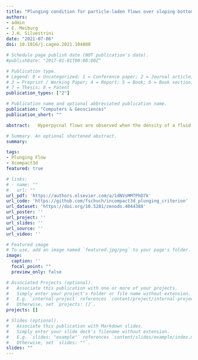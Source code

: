 ```yaml
---
title: "Plunging condition for particle-laden flows over sloping bottoms: three-dimensional turbulence-resolving simulations"
authors:
- admin
- E. Meiburg
- J.H. Silvestrini
date: "2021-07-06"
doi: 10.1016/j.cageo.2021.104880

# Schedule page publish date (NOT publication's date).
#publishDate: "2017-01-01T00:00:00Z"

# Publication type.
# Legend: 0 = Uncategorized; 1 = Conference paper; 2 = Journal article;
# 3 = Preprint / Working Paper; 4 = Report; 5 = Book; 6 = Book section;
# 7 = Thesis; 8 = Patent
publication_types: ["2"]

# Publication name and optional abbreviated publication name.
publication: "Computers & Geosciences"
publication_short: ""

abstract: 	Hyperpycnal flows are observed when the density of a fluid entering into a quiescent environment is greater than that of the ambient fluid.	This difference can be due to salinity, temperature, concentration, turbidity, or a combination of them. Over a sloping bottom, the inflowing momentum decreases progressively until a critical stage is reached where the inflow plunges underneath the ambient and flows adjacent to the bed as an underflow density current. In the present work, a new equation is proposed in order to predict the critical depth for plunging, i.e., the plunging criterion. It differs from previous studies since it includes the role of the settling velocity and the bed slope. The high spatiotemporal resolution from twelve original numerical simulations allows us to validate the initial hypotheses established, in addition to numerical and experimental data available in the literature, and good agreement is found between them. A negative value for the mixing coefficient was observed for the first time for the hyperpycnal flow in a tilted channel. This indicates that if the settling velocity of the suspended material is high enough, the submerged flow may lose fluid to the environment (detrainment), instead of incorporating it. The proposed plunging criterion may assist in the design of future experimental or numerical works.

# Summary. An optional shortened abstract.
summary:

tags:
- Plunging Flow
- Xcompact3d
featured: true

# links:
# - name: ""
#   url: ""
url_pdf: 'https://authors.elsevier.com/a/1dNVsMMTPhD7k'
url_code: 'https://github.com/fschuch/incompact3d_plunging_criterion'
url_dataset: 'https://doi.org/10.5281/zenodo.4044388'
url_poster: ''
url_project: ''
url_slides: ''
url_source: ''
url_video: ''

# Featured image
# To use, add an image named `featured.jpg/png` to your page's folder.
image:
  caption: ''
  focal_point: ""
  preview_only: false

# Associated Projects (optional).
#   Associate this publication with one or more of your projects.
#   Simply enter your project's folder or file name without extension.
#   E.g. `internal-project` references `content/project/internal-project/index.md`.
#   Otherwise, set `projects: []`.
projects: []

# Slides (optional).
#   Associate this publication with Markdown slides.
#   Simply enter your slide deck's filename without extension.
#   E.g. `slides: "example"` references `content/slides/example/index.md`.
#   Otherwise, set `slides: ""`.
slides: ""
---
```

